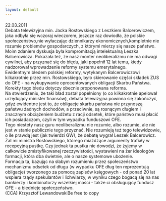 ```yaml
---
layout: default
---
```

<!--64--><p style="margin: 0px 0px 18px; font-size: 18px; font-family: Helvetica;">
22.03.2011<br>Debata telewizyjna min. Jacka Rostowskiego z Leszkiem Balcerowiczem, jaka odbyła się wczoraj wieczorem, jeszcze raz dowiodła, że polskie społeczeństwo,nie wyłaczając dziennikarzy ekonomicznych,kompletnie nie rozumie problemów gospodarczych, z którymi mierzy się nasze państwo.<br>Moim zdaniem dyskusja była kompromitacją intelektualną Leszka Balcerowicza. Pokazała też, że nasz monter neoliberalizmu nie ma odwagi cywilnej, aby przyznać się do błędu, jaki popełnił 12 lat temu, kiedy nadzorował wprowadzenie reformy systemu emerytalnego.<br>Ewidentnym błedem polskiej reformy, wytykanym Balcerowiczowi kilkakrotnie przez min. Rostowskiego, było skierowanie części składek ZUS do OFE - na wykupywanie oprocentowanych obligacji Skarbu Państwa. Korekty tego błedu dotyczy obecnie proponowana reforma.<br>Na stwierdzeniu, że taki bład został popełniony (o co kilkakrotnie apelował urzędujący minister finansów), debata telewizyjna powinna się zakończyć, gdyż ewidentne jest to, że obligacje skarbu państwa nie przynoszą państwu żadnych dochodów, a przeciwnie, są rosnącym długiem i znacznym obciążeniem budżetu z racji odsetek, które państwo musi płacić ich posiadaczom, czyli w tym wypadku funduszowi OFE.<br>Tego niestety nasz guru neoliberalizmu nie rozumie, albo rozumie, ale nie jest w stanie publicznie tego przyznać. Nie rozumieją też tego telewidzowie, o ile prawdą jest (jak twierdzi GW), że debatę wygrał Leszek Balcerowicz.<br>Żal mi ministra Rostowskiego, którego miażdżące argumenty trafiały w recepcyjną pustkę. Czy jednak ta pustka nie dowodzi, że żyjemy w całkowicie zmistyfikowanej rzeczywistości, wystawieni na żer ideologów formacji, która dba świetnie, ale o nasze systemowe ubożenie.<br>Formacja ta, bazując na słabym rozumieniu przez społeczeństwo mechanizmu odsetek od długu (w wypadku OFE dług ten reprezentują obligacje) tworzonego za pomocą zapisów księgowych - od ponad 20 lat wspiera rządy spekulantów i lichwiarzy, w wyniku czego bogacą się na nas bankierzy i kombinatorzy wszelkiej maści - także ci obsługujący fundusz OFE - a biednieje społeczeństwo.<br>(CCA) Krzysztof LewandowskiBe free to copy</p>